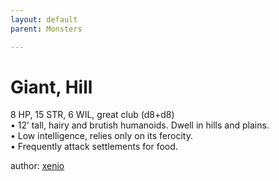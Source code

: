 ```yaml
---
layout: default
parent: Monsters 

--- 
```

# Giant, Hill
8 HP, 15 STR, 6 WIL, great club (d8+d8)  
• 12’ tall, hairy and brutish humanoids.   Dwell in hills and plains.  
• Low intelligence, relies only on its ferocity.  
• Frequently attack settlements for food.  




author: [xenio](https://xenioinabottle.blogspot.com/2021/02/classic-monsters-for-cairnito-part-1.html) 


